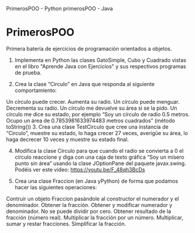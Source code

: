 PrimerosPOO - Python
primerosPOO - Java

# PrimerosPOO
Primera batería de ejercicios de programación orientados a objetos.

1. Implementa en Python las clases GatoSimple, Cubo y Cuadrado vistas en el libro "Aprende Java con Ejercicios" y sus respectivos programas de prueba.

2. Crea la clase “Circulo” en Java que responda al siguiente comportamiento:

Un círculo puede crecer. Aumenta su radio.
Un círculo puede menguar. Decrementa su radio.
Un círculo me devuelve su área si se la pido.
Un círculo me dice su estado, por ejemplo “Soy un círculo de radio 0.5 metros. Ocupo un área de 0.7853981633974483 metros cuadrados” (método toString())
3. Crea una clase TestCirculo que cree una instancia de “Circulo”, muestre su estado, lo haga crecer 27 veces, averigüe su área, lo haga decrecer 10 veces y muestre su estado final.

4. Modifica la clase Círculo para que cuando el radio se convierta a 0 el círculo reaccione y diga con una caja de texto gráfica “Soy un mísero punto sin área” usando la clase JOptionPane del paquete javax.swing. Podéis ver este vídeo: https://youtu.be/F_48qh3BcDs

5. Crea una clase Fraccion (en Java yPython) de forma que podamos hacer las siguientes operaciones:

Contruir un objeto Fraccion pasándole al constructor el numerador y el denominador.
Obtener la fracción.
Obtener y modificar numerador y denominador. No se puede dividir por cero.
Obtener resultado de la fracción (número real).
Multiplicar la fracción por un número.
Multiplicar, sumar y restar fracciones.
Simplificar la fracción.
